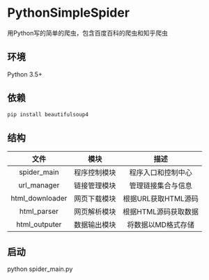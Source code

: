 # PythonSimpleSpider
用Python写的简单的爬虫，包含百度百科的爬虫和知乎爬虫

## 环境
Python 3.5+

## 依赖
```python
pip install beautifulsoup4
```

## 结构
| 文件        | 模块   |  描述  |
| :----:   | :----:  | :----:  |
|spider_main | 程序控制模块 | 程序入口和控制中心 |
|url_manager | 链接管理模块 | 管理链接集合与信息 |
|html_downloader | 网页下载模块 | 根据URL获取HTML源码 |
|html_parser | 网页解析模块 | 根据HTML源码获取数据 |
|html_outputer | 数据输出模块 | 将数据以MD格式存储 |

## 启动
python spider_main.py

